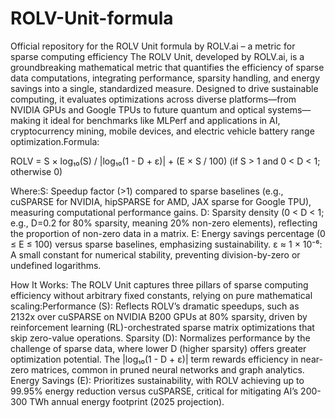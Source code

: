 # ROLV-Unit-formula
Official repository for the ROLV Unit formula by ROLV.ai – a metric for sparse computing efficiency
The ROLV Unit, developed by ROLV.ai, is a groundbreaking mathematical metric that quantifies the efficiency of sparse data computations, integrating performance, sparsity handling, and energy savings into a single, standardized measure. Designed to drive sustainable computing, it evaluates optimizations across diverse platforms—from NVIDIA GPUs and Google TPUs to future quantum and optical systems—making it ideal for benchmarks like MLPerf and applications in AI, cryptocurrency mining, mobile devices, and electric vehicle battery range optimization.Formula:

ROLV = S × log₁₀(S) / |log₁₀(1 - D + ε)| + (E × S / 100)
(if S > 1 and 0 < D < 1; otherwise 0)

Where:S: Speedup factor (>1) compared to sparse baselines (e.g., cuSPARSE for NVIDIA, hipSPARSE for AMD, JAX sparse for Google TPU), measuring computational performance gains.
D: Sparsity density (0 < D < 1; e.g., D=0.2 for 80% sparsity, meaning 20% non-zero elements), reflecting the proportion of non-zero data in a matrix.
E: Energy savings percentage (0 ≤ E ≤ 100) versus sparse baselines, emphasizing sustainability.
ε ≈ 1 × 10⁻⁶: A small constant for numerical stability, preventing division-by-zero or undefined logarithms.

How It Works: The ROLV Unit captures three pillars of sparse computing efficiency without arbitrary fixed constants, relying on pure mathematical scaling:Performance (S): Reflects ROLV’s dramatic speedups, such as 2132x over cuSPARSE on NVIDIA B200 GPUs at 80% sparsity, driven by reinforcement learning (RL)-orchestrated sparse matrix optimizations that skip zero-value operations.
Sparsity (D): Normalizes performance by the challenge of sparse data, where lower D (higher sparsity) offers greater optimization potential. The |log₁₀(1 - D + ε)| term rewards efficiency in near-zero matrices, common in pruned neural networks and graph analytics.
Energy Savings (E): Prioritizes sustainability, with ROLV achieving up to 99.95% energy reduction versus cuSPARSE, critical for mitigating AI’s 200-300 TWh annual energy footprint (2025 projection).

